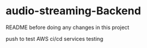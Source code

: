 # audio-streaming-Backend
README before doing any changes in this project

push to test AWS ci/cd services 
testing